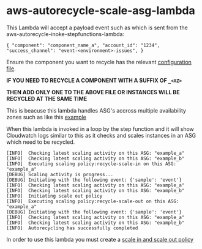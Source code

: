 
# aws-autorecycle-scale-asg-lambda


This Lambda will accept a payload event such as which is sent from the aws-autorecycle-inoke-stepfunctions-lambda: 

``{
  "component": "component_name_a",
  "account_id": "1234",
  "success_channel": "event-<environment>-issues",
}``

Ensure the component you want to recycle has the relevant [configuration file](https://github.com/hmrc/aws-autorecycle-invoke-stepfunctions-lambda/blob/master/autorecycle_invoke_stepfunctions/config/asgs.json "aws-autorecycle-inoke-stepfunctions-lambda").

**IF YOU NEED TO RECYCLE A COMPONENT WITH A SUFFIX OF `_<AZ>`**

**THEN ADD ONLY ONE TO THE ABOVE FILE OR INSTANCES WILL BE RECYCLED AT THE SAME TIME**

This is beacuse this lambda handles ASG's accross multiple availability zones such as like this [example](https://github.com/hmrc/aws-autorecycle-invoke-stepfunctions-lambda/blob/master/autorecycle_invoke_stepfunctions/config/asgs.json#L58 "Example component with underscore")

When this lambda is invoked in a loop by the step function and it will show Cloudwatch logs similar to this as it checks and scales instances in an ASG which need to be recycled.
````
[INFO]  Checking latest scaling activity on this ASG: "example_a"
[INFO]  Checking latest scaling activity on this ASG: "example_b"
[INFO]  Executing scaling policy:recycle-scale-in on this ASG: "example_a"
[DEBUG] Scaling activity is progress...
[DEBUG] Initiating with the following event: {'sample': 'event'}
[INFO]  Checking latest scaling activity on this ASG: "example_a"
[INFO]  Checking latest scaling activity on this ASG: "example_b"
[INFO]  Initiating scale out policy
[INFO]  Executing scaling policy:recycle-scale-out on this ASG: "example_a"
[DEBUG] Initiating with the following event: {'sample': 'event'}
[INFO]  Checking latest scaling activity on this ASG: "example_a"
[INFO]  Checking latest scaling activity on this ASG: "example_b"
[INFO]  Autorecycling has successfully completed 
````
In order to use this lambda you must create a [scale in and scale out policy](https://github.com/hmrc/webops-terraform/blob/master/components/public-monolith-activemq/auto_scaling_policy.tf "Example scaling policy")
